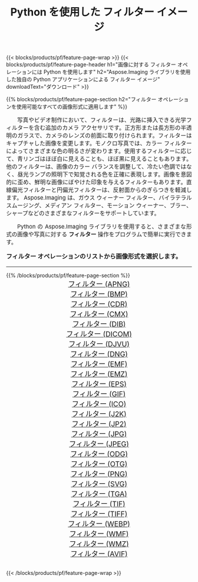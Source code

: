 ﻿---
title: Python を使用した フィルター イメージ 
weight: 3920
url: /ja/python-net/filter/ 
lang: ja
langdirlevel: 2
locales: zh-hans,ja,it,ru,de,es,fr,nl,id,lt,pl,pt,vi,tr,ko,zh-hant,ar,hi,th,sv,cs,uk,he
description: 独自の Python アプリケーションとサーバー API を使用して、Aspose.Imaging ライブラリを フィルター の画像と写真に適用します。
---

{{< blocks/products/pf/feature-page-wrap >}}
{{< blocks/products/pf/feature-page-header h1="画像に対する フィルター オペレーションには Python を使用します" h2="Aspose.Imaging ライブラリを使用した独自の Python アプリケーションによる フィルター イメージ" downloadText="ダウンロード" >}}


{{% blocks/products/pf/feature-page-section  h2="フィルター オペレーションを使用可能なすべての画像形式に適用します" %}}
<p align="justify" style="text-indent:2em;font-size:15px;">
写真やビデオ制作において、フィルターは、光路に挿入できる光学フィルターを含む追加のカメラ アクセサリです。正方形または長方形の半透明のガラスで、カメラのレンズの前面に取り付けられます。フィルターはキャプチャした画像を変更します。モノクロ写真では、カラー フィルターによってさまざまな色の明るさが変わります。使用するフィルターに応じて、青リンゴはほぼ白に見えることも、ほぼ黒に見えることもあります。他のフィルターは、画像のカラー バランスを調整して、冷たい色調ではなく、昼光ランプの照明下で知覚される色を正確に表現します。画像を意図的に歪め、鮮明な画像にぼやけた印象を与えるフィルターもあります。直線偏光フィルターと円偏光フィルターは、反射面からのぎらつきを軽減します。 Aspose.Imaging は、ガウス ウィーナー フィルター、バイラテラル スムージング、メディアン フィルター、モーション ウィーナー、ブラー、シャープなどのさまざまなフィルターをサポートしています。
</p>
<p align="justify" style="text-indent:2em;font-size:15px;">
Python の Aspose.Imaging ライブラリを使用すると、さまざまな形式の画像や写真に対する <b>フィルター</b> 操作をプログラムで簡単に実行できます。
</p>
<h3 style="margin-top:16px;">
フィルター オペレーションのリストから画像形式を選択します。
</h3>
<hr/>
{{% /blocks/products/pf/feature-page-section %}}
<div class="container-fluid productfamilypage bg-gray">
    <div class="convertypes bg-gray agp-content section">
        <div class="container">
		<div class="row other-converters" style="gap: 10px;font-size: 19px;text-align:center;">
		    <div class='col-md-3 other-converter remove-lp remove-rp'><a href="/imaging/ja/python-net/filter/apng/" style="padding:15px;">フィルター (APNG)</a></div><div class='col-md-3 other-converter remove-lp remove-rp'><a href="/imaging/ja/python-net/filter/bmp/" style="padding:15px;">フィルター (BMP)</a></div><div class='col-md-3 other-converter remove-lp remove-rp'><a href="/imaging/ja/python-net/filter/cdr/" style="padding:15px;">フィルター (CDR)</a></div><div class='col-md-3 other-converter remove-lp remove-rp'><a href="/imaging/ja/python-net/filter/cmx/" style="padding:15px;">フィルター (CMX)</a></div><div class='col-md-3 other-converter remove-lp remove-rp'><a href="/imaging/ja/python-net/filter/dib/" style="padding:15px;">フィルター (DIB)</a></div><div class='col-md-3 other-converter remove-lp remove-rp'><a href="/imaging/ja/python-net/filter/dicom/" style="padding:15px;">フィルター (DICOM)</a></div><div class='col-md-3 other-converter remove-lp remove-rp'><a href="/imaging/ja/python-net/filter/djvu/" style="padding:15px;">フィルター (DJVU)</a></div><div class='col-md-3 other-converter remove-lp remove-rp'><a href="/imaging/ja/python-net/filter/dng/" style="padding:15px;">フィルター (DNG)</a></div><div class='col-md-3 other-converter remove-lp remove-rp'><a href="/imaging/ja/python-net/filter/emf/" style="padding:15px;">フィルター (EMF)</a></div><div class='col-md-3 other-converter remove-lp remove-rp'><a href="/imaging/ja/python-net/filter/emz/" style="padding:15px;">フィルター (EMZ)</a></div><div class='col-md-3 other-converter remove-lp remove-rp'><a href="/imaging/ja/python-net/filter/eps/" style="padding:15px;">フィルター (EPS)</a></div><div class='col-md-3 other-converter remove-lp remove-rp'><a href="/imaging/ja/python-net/filter/gif/" style="padding:15px;">フィルター (GIF)</a></div><div class='col-md-3 other-converter remove-lp remove-rp'><a href="/imaging/ja/python-net/filter/ico/" style="padding:15px;">フィルター (ICO)</a></div><div class='col-md-3 other-converter remove-lp remove-rp'><a href="/imaging/ja/python-net/filter/j2k/" style="padding:15px;">フィルター (J2K)</a></div><div class='col-md-3 other-converter remove-lp remove-rp'><a href="/imaging/ja/python-net/filter/jp2/" style="padding:15px;">フィルター (JP2)</a></div><div class='col-md-3 other-converter remove-lp remove-rp'><a href="/imaging/ja/python-net/filter/jpg/" style="padding:15px;">フィルター (JPG)</a></div><div class='col-md-3 other-converter remove-lp remove-rp'><a href="/imaging/ja/python-net/filter/jpeg/" style="padding:15px;">フィルター (JPEG)</a></div><div class='col-md-3 other-converter remove-lp remove-rp'><a href="/imaging/ja/python-net/filter/odg/" style="padding:15px;">フィルター (ODG)</a></div><div class='col-md-3 other-converter remove-lp remove-rp'><a href="/imaging/ja/python-net/filter/otg/" style="padding:15px;">フィルター (OTG)</a></div><div class='col-md-3 other-converter remove-lp remove-rp'><a href="/imaging/ja/python-net/filter/png/" style="padding:15px;">フィルター (PNG)</a></div><div class='col-md-3 other-converter remove-lp remove-rp'><a href="/imaging/ja/python-net/filter/svg/" style="padding:15px;">フィルター (SVG)</a></div><div class='col-md-3 other-converter remove-lp remove-rp'><a href="/imaging/ja/python-net/filter/tga/" style="padding:15px;">フィルター (TGA)</a></div><div class='col-md-3 other-converter remove-lp remove-rp'><a href="/imaging/ja/python-net/filter/tif/" style="padding:15px;">フィルター (TIF)</a></div><div class='col-md-3 other-converter remove-lp remove-rp'><a href="/imaging/ja/python-net/filter/tiff/" style="padding:15px;">フィルター (TIFF)</a></div><div class='col-md-3 other-converter remove-lp remove-rp'><a href="/imaging/ja/python-net/filter/webp/" style="padding:15px;">フィルター (WEBP)</a></div><div class='col-md-3 other-converter remove-lp remove-rp'><a href="/imaging/ja/python-net/filter/wmf/" style="padding:15px;">フィルター (WMF)</a></div><div class='col-md-3 other-converter remove-lp remove-rp'><a href="/imaging/ja/python-net/filter/wmz/" style="padding:15px;">フィルター (WMZ)</a></div><div class='col-md-3 other-converter remove-lp remove-rp'><a href="/imaging/ja/python-net/filter/avif/" style="padding:15px;">フィルター (AVIF)</a></div>
                </div>
        </div>
    </div>
</div>
<br/>

{{< /blocks/products/pf/feature-page-wrap >}}
